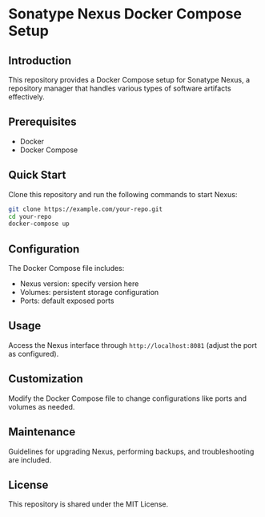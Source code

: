 
# Sonatype Nexus Docker Compose Setup

## Introduction
This repository provides a Docker Compose setup for Sonatype Nexus, a repository manager that handles various types of software artifacts effectively.

## Prerequisites
- Docker
- Docker Compose

## Quick Start
Clone this repository and run the following commands to start Nexus:
```bash
git clone https://example.com/your-repo.git
cd your-repo
docker-compose up
```

## Configuration
The Docker Compose file includes:
- Nexus version: specify version here
- Volumes: persistent storage configuration
- Ports: default exposed ports

## Usage
Access the Nexus interface through `http://localhost:8081` (adjust the port as configured).

## Customization
Modify the Docker Compose file to change configurations like ports and volumes as needed.

## Maintenance
Guidelines for upgrading Nexus, performing backups, and troubleshooting are included.

## License
This repository is shared under the MIT License.
